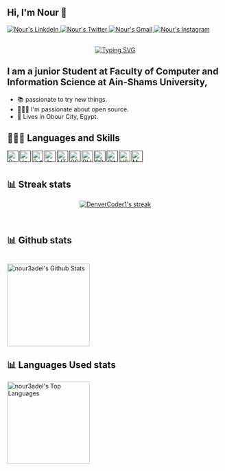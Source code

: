 ## Hi, I'm Nour 👋


<a href="https://www.linkedin.com/in/nour-adel-2a848421b/" target="_blank">
<img alt="Nour's LinkdeIn" src="https://img.shields.io/badge/Nour Adel-%230077B5.svg?&style=for-the-badge&logo=linkedin&logoColor=white">
</a>

<a href="https://twitter.com/N3dell" target="_blank">
<img alt="Nour's Twitter" src="https://img.shields.io/badge/Nour Adel-%230077B5.svg?&style=for-the-badge&logo=twitter&logoColor=white">
</a>

<a href="mailto:nour3del145@gmail.com" target="_blank">
<img alt="Nour's Gmail"src="https://img.shields.io/badge/nour3del145@gmail.com-%23D14836.svg?&style=for-the-badge&logo=gmail&logoColor=white" href="nour3del145@gmail.com">
</a>
 <a href="https://www.instagram.com/_nour3adel/" target="_blank">
 <img alt="Nour's Instagram" src="https://img.shields.io/badge/_nour3adel-%23E4405F.svg?&style=for-the-badge&logo=instagram&logoColor=white">

</a>

<br />
<br />



<p align="center">
<a href="https://git.io/typing-svg"><img src="https://readme-typing-svg.demolab.com?font=Fira+Code&size=25&pause=1000&color=FF00C2&center=true&vCenter=true&width=435&lines=Nour+Adel;Computer+Science+Student" alt="Typing SVG" /></a>
</p>

## I am a junior Student at Faculty of Computer and Information Science at Ain-Shams University,
- 📚 passionate to try new things. 
- 👨🏽‍💻 I'm passionate about open source. 
- 📌  Lives in Obour City, Egypt.



## 👨🏻‍💻 Languages and Skills 

<!-- https://github.com/anuraghazra/github-readme-stats -->

[<img align="left" alt="C++" width="26px" src="https://raw.githubusercontent.com/jmnote/z-icons/master/svg/cpp.svg" />]()
[<img align="left" alt="Java" width="26px" src="https://raw.githubusercontent.com/jmnote/z-icons/master/svg/java.svg" />]()
[<img align="left" alt="Python" width="26px" src="https://raw.githubusercontent.com/jmnote/z-icons/master/svg/python.svg" />]()
[<img align="left" alt="JavaScript" width="26px" src="https://raw.githubusercontent.com/jmnote/z-icons/master/svg/javascript.svg" />]()
[<img align="left" alt="HTML5" width="26px" src="https://upload.wikimedia.org/wikipedia/commons/thumb/3/38/HTML5_Badge.svg/600px-HTML5_Badge.svg.png" />]()
[<img align="left" alt="CSS3" width="26px" src="https://cdn4.iconfinder.com/data/icons/social-media-logos-6/512/121-css3-512.png" />]()
[<img align="left" alt="PHP" width="26px" src="https://upload.wikimedia.org/wikipedia/commons/thumb/2/27/PHP-logo.svg/1024px-PHP-logo.svg.png" />]()
[<img align="left" alt="SQL" width="26px" src="https://upload.wikimedia.org/wikipedia/en/thumb/6/68/Oracle_SQL_Developer_logo.svg/1200px-Oracle_SQL_Developer_logo.svg.png" />]()
[<img align="left" alt="GitHub" width="26px" src="https://upload.wikimedia.org/wikipedia/commons/9/91/Octicons-mark-github.svg" />]()
[<img align="left" alt="VSCode" width="26px" src="https://upload.wikimedia.org/wikipedia/commons/thumb/9/9a/Visual_Studio_Code_1.35_icon.svg/1024px-Visual_Studio_Code_1.35_icon.svg.png" />]()
[<img align="left" alt="MySQL" width="26px" src="https://upload.wikimedia.org/wikipedia/commons/thumb/b/b2/Database-mysql.svg/724px-Database-mysql.svg.png" />]()



   
<br />
<br />


## 📊 Streak stats

<!-- https://github.com/anuraghazra/github-readme-stats -->

<p align="center">
  <a href="https://github.com/DenverCoder1/github-readme-streak-stats">
    <img title="Nour Adel" alt="DenverCoder1's streak" src="https://streak-stats.demolab.com/?user=nour3adel&theme=modern-lilac&hide_border=true"/>
  </a></p>

<br />


## 📊 Github stats

<!-- https://github.com/anuraghazra/github-readme-stats -->


  <br/>
    <a href="https://github.com/anuraghazra/github-readme-stats"><img alt="nour3adel's Github Stats" src="https://denvercoder1-github-readme-stats.vercel.app/api/?username=nour3adel&show_icons=true&include_all_commits=true&count_private=true&theme=react&hide_border=true&bg_color=000000&title_color=880ED4&icon_color=880ED4" height="192px"/></a>

## 📊 Languages Used stats

  <a href="https://github.com/anuraghazra/github-readme-stats"><img alt="nour3adel's Top Languages" src="https://github-readme-stats.vercel.app/api/top-langs/?username=nour3adel&langs_count=8&layout=compact&theme=react&hide_border=true&bg_color=000000&title_color=880ED4&icon_color=880ED4" height="192px"/></a>
  <br/>




  
<br/>


